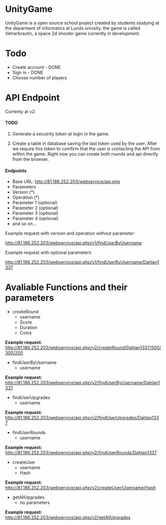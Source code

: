 # UnityGame

UnityGame is a open source school project created by students studying at the deparment of informatics at Lunds univsity. the game is called Vetrarbrautin, a space 2d shooter game currently in development.


# Todo
* Create account - DONE
* Sign in - DONE
* Choose number of players

# API Endpoint

Currenty at v2:
#### TODO
1. Generate a secutrity token at login in the game.

2. Create a table in database saving the last token used by the user. After we require this token to comfirm that the user is contacting the API from within the game. Right now you can create both rounds and api directly from the browser.
#### Endpoints

- Base URL: http://81.186.252.203/webservice/api.php
- Parameters
 - Version (*)
 - Operation (*)
 - Parameter 1 (optional)
 - Parameter 2 (optional)
 - Parameter 3 (optional)
 - Parameter 4 (optional)
 - and so on...
    
Example request with version and operation without parameter: 

http://81.186.252.203/webservice/api.php/v1/findUserByUsername

Example request with optional parameters

http://81.186.252.203/webservice/api.php/v1/findUserByUsername/Dahlan1337

# Avaliable Functions and their parameters
- createRound
     - username
     - Score
     - Duration
     - Coins
     
<b>Example request: </b>http://81.186.252.203/webservice/api.php/v2/createRound/Dahlan1337/500/300/200

- findUserByUsername
     - username
     
<b>Example request: </b>http://81.186.252.203/webservice/api.php/v2/findUserByUsername/Dahlan1337

- findUserUpgrades
     - username
     
<b>Example request: </b>http://81.186.252.203/webservice/api.php/v2/findUserUpgrades/Dahlan1337

- findUserRounds
     - username
     
<b>Example request: </b>http://81.186.252.203/webservice/api.php/v2/findUserRounds/Dahlan1337

- createUser
     - username
     - Hash
  
<b>Example request: </b>http://81.186.252.203/webservice/api.php/v2/createUser/Username/Hash

- getAllUpgrades
   - no parameters
   
 <b>Example request: </b>http://81.186.252.203/webservice/api.php/v2/getAllUpgrades
